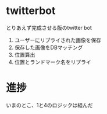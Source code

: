 # twitterbot
とりあえず完成させる版のtwitter bot

1. ユーザーにリプライされた画像を保存
2. 保存した画像をDBマッチング
3. 位置算出
4. 位置とランドマーク名をリプライ

# 進捗
いまのとこ、1と4のロジックは組んだ
